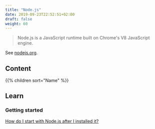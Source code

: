 ```yaml
---
title: "Node.js"
date: 2019-09-23T22:52:51+02:00
draft: false
weight: 60
---
```


> Node.js is a JavaScript runtime built on Chrome's V8 JavaScript engine.

See [nodejs.org](https://nodejs.org/).

## Content

{{% children sort="Name" %}}

## Learn

### Getting started

[How do I start with Node.js after I installed it?](https://nodejs.org/en/docs/guides/getting-started-guide/)
